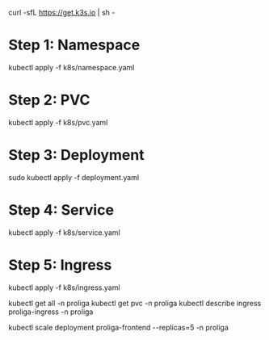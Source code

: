 curl -sfL https://get.k3s.io | sh -

# Step 1: Namespace
kubectl apply -f k8s/namespace.yaml

# Step 2: PVC
kubectl apply -f k8s/pvc.yaml

# Step 3: Deployment
sudo kubectl apply -f deployment.yaml

# Step 4: Service
kubectl apply -f k8s/service.yaml

# Step 5: Ingress
kubectl apply -f k8s/ingress.yaml


kubectl get all -n proliga
kubectl get pvc -n proliga
kubectl describe ingress proliga-ingress -n proliga


kubectl scale deployment proliga-frontend --replicas=5 -n proliga